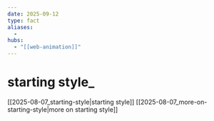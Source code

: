 ```yaml
---
date: 2025-09-12
type: fact
aliases:
  -
hubs:
  - "[[web-animation]]"
---
```


# starting style_

[[2025-08-07_starting-style|starting style]]
[[2025-08-07_more-on-starting-style|more on starting style]]

